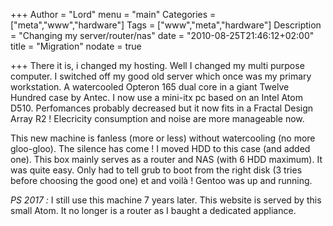 +++
Author = "Lord"
menu = "main"
Categories = ["meta","www","hardware"]
Tags = ["www","meta","hardware"]
Description = "Changing my server/router/nas"
date = "2010-08-25T21:46:12+02:00"
title = "Migration"
nodate = true

+++
There it is, i changed my hosting. Well I changed my multi purpose computer. I switched off my good old server which once was my primary workstation. A watercooled Opteron 165 dual core in a giant Twelve Hundred case by Antec. I now use a mini-itx pc based on an Intel Atom D510. Perfomances probably decreased but it now fits in a Fractal Design Array R2 ! Elecricity consumption and noise are more manageable now.

This new machine is fanless (more or less) without watercooling (no more gloo-gloo). The silence has come ! I moved HDD to this case (and added one). This box mainly serves as a router and NAS (with 6 HDD maximum). It was quite easy. Only had to tell grub to boot from the right disk (3 tries before choosing the good one) et and voilà ! Gentoo was up and running.

*PS 2017 :* I still use this machine 7 years later. This website is served by this small Atom. It no longer is a router as I baught a dedicated appliance.
